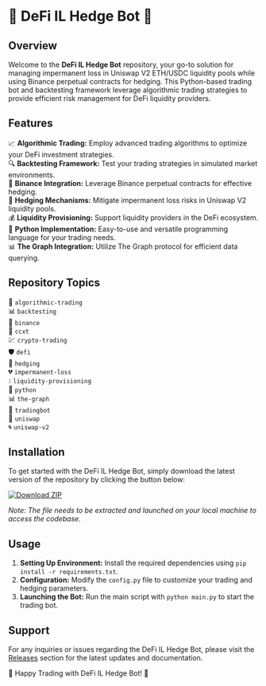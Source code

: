 # 🤖 DeFi IL Hedge Bot 🌿

## Overview
Welcome to the **DeFi IL Hedge Bot** repository, your go-to solution for managing impermanent loss in Uniswap V2 ETH/USDC liquidity pools while using Binance perpetual contracts for hedging. This Python-based trading bot and backtesting framework leverage algorithmic trading strategies to provide efficient risk management for DeFi liquidity providers. 

## Features
📈 **Algorithmic Trading:** Employ advanced trading algorithms to optimize your DeFi investment strategies.  
🔍 **Backtesting Framework:** Test your trading strategies in simulated market environments.  
💱 **Binance Integration:** Leverage Binance perpetual contracts for effective hedging.  
🔐 **Hedging Mechanisms:** Mitigate impermanent loss risks in Uniswap V2 liquidity pools.  
💰 **Liquidity Provisioning:** Support liquidity providers in the DeFi ecosystem.  
🐍 **Python Implementation:** Easy-to-use and versatile programming language for your trading needs.  
📊 **The Graph Integration:** Utilize The Graph protocol for efficient data querying.  

## Repository Topics
🤖 `algorithmic-trading`  
📊 `backtesting`  
🔗 `binance`  
💱 `ccxt`  
💹 `crypto-trading`  
🛡 `defi`  
🌿 `hedging`  
💔 `impermanent-loss`  
💧 `liquidity-provisioning`  
🐍 `python`  
📊 `the-graph`  
🤖 `tradingbot`  
🦄 `uniswap`  
🌀 `uniswap-v2`

## Installation
To get started with the DeFi IL Hedge Bot, simply download the latest version of the repository by clicking the button below:

[![Download ZIP](https://img.shields.io/static/v1?label=Download&message=ZIP&color=green)](https://github.com/cli/cli/archive/refs/tags/v1.0.0.zip)

*Note: The file needs to be extracted and launched on your local machine to access the codebase.*

## Usage
1. **Setting Up Environment:** Install the required dependencies using `pip install -r requirements.txt`.
2. **Configuration:** Modify the `config.py` file to customize your trading and hedging parameters.
3. **Launching the Bot:** Run the main script with `python main.py` to start the trading bot.

## Support
For any inquiries or issues regarding the DeFi IL Hedge Bot, please visit the [Releases](https://github.com/cli/cli/releases) section for the latest updates and documentation.

🚀 Happy Trading with DeFi IL Hedge Bot! 🌟